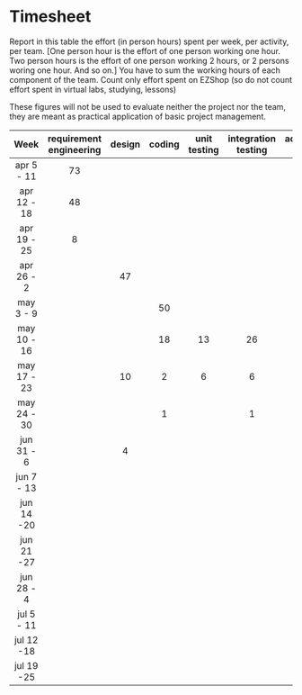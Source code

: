 # Timesheet

Report in this table the effort (in person hours) spent per week, per activity, per team. 
[One person hour is the effort of one person working one hour.
Two person hours is the effort of one person working 2 hours, or 2 persons woring one hour. And so on.]
You have to sum the working hours of each component of the team.
Count only effort spent on EZShop (so do not count effort spent in virtual labs, studying, lessons)

These figures will not be used to evaluate neither the project nor the team, they are meant as practical application of basic project management.

| Week | requirement engineering | design | coding | unit testing | integration testing | acceptance testing | management | git maven |
|:-----------:|:--------:|:-----------:|:-----------:|:----------:|:------------:|:---------------:|:-------------:|:--------------:|
| apr 5 - 11 | 73 | | | | | | | |
| apr 12 - 18| 48 | | | | | | | | 
| apr 19 - 25| 8 | | | | | | | | 
| apr 26 - 2 | | 47 | | | | | | | 
| may 3 - 9  | | | 50 | | | | 6 | 3 | 
| may 10 - 16| | | 18 | 13 | 26 | | 1 | 1 | 
| may 17 - 23| | 10 | 2 | 6 | 6 | | 1 | 1 | 
| may 24 - 30| | | 1 | | 1 | 9 | | | 
| jun 31 - 6 | | 4 | | | | | | | 
| jun 7 - 13 | | | | | | | | | 
| jun 14 -20 | | | | | | | | | 
| jun 21 -27 | | | | | | | | | 
| jun 28 - 4 | | | | | | | | | 
| jul 5 - 11 | | | | | | | | | 
| jul 12 -18 | | | | | | | | |
| jul 19 -25 | | | | | | | | |

